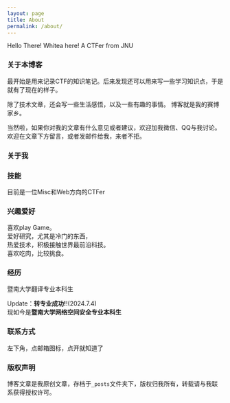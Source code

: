 ```yaml
---
layout: page
title: About
permalink: /about/
---
```


Hello There! Whitea here! A CTFer from JNU

### 关于本博客

最开始是用来记录CTF的知识笔记。后来发现还可以用来写一些学习知识点，于是就有了现在的样子。

除了技术文章，还会写一些生活感悟，以及一些有趣的事情。
博客就是我的赛博家乡。

当然啦，如果你对我的文章有什么意见或者建议，欢迎加我微信、QQ与我讨论。欢迎在文章下方留言，或者发邮件给我，来者不拒。

### 关于我
### 技能
目前是一位Misc和Web方向的CTFer  

### 兴趣爱好  
喜欢play Game。  
爱好研究，尤其是冷门的东西，  
热爱技术，积极接触世界最前沿科技。  
喜欢吃肉，比较挑食。  


### 经历
暨南大学翻译专业本科生  

Update：**转专业成功!**!(2024.7.4)  
现如今是**暨南大学网络空间安全专业本科生**  

### 联系方式
左下角，点邮箱图标，点开就知道了

### 版权声明

博客文章是我原创文章，存档于`_posts`文件夹下，版权归我所有，转载请与我联系获得授权许可。
